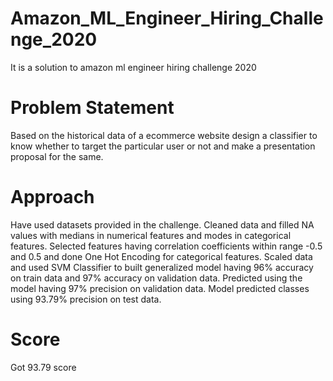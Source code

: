 # Amazon_ML_Engineer_Hiring_Challenge_2020
It is a solution to amazon ml engineer hiring challenge 2020

# Problem Statement
Based on the historical data of a ecommerce website design a classifier to know whether to target the particular user or not and make a presentation proposal for the same.

# Approach
Have used datasets provided in the challenge.
Cleaned data and filled NA values with medians in numerical features and modes in categorical features.
Selected features having correlation coefficients within range -0.5 and 0.5 and done One Hot Encoding for categorical features.
Scaled data and used SVM Classifier to built generalized model having 96% accuracy on train data and 97% accuracy on validation data.
Predicted using the model having 97% precision on validation data.
Model predicted classes using 93.79% precision on test data.

# Score
Got 93.79 score
